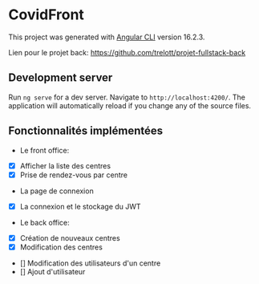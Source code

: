 # CovidFront

This project was generated with [Angular CLI](https://github.com/angular/angular-cli) version 16.2.3.

Lien pour le projet back: https://github.com/trelott/projet-fullstack-back

## Development server

Run `ng serve` for a dev server. Navigate to `http://localhost:4200/`. The application will automatically reload if you change any of the source files.

## Fonctionnalités implémentées

* Le front office:
* [x] Afficher la liste des centres
* [x] Prise de rendez-vous par centre
* La page de connexion
* [x] La connexion et le stockage du JWT
* Le back office:
* [x] Création de nouveaux centres
* [x] Modification des centres
* [] Modification des utilisateurs d'un centre
* [] Ajout d'utilisateur
